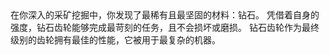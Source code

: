 <chapter name="item.diamondGearItem.name"/>
<lore>
在你深入的采矿挖掘中，你发现了最稀有且最坚固的材料：钻石。
凭借着自身的强度，钻石齿轮能够完成最苛刻的任务，且不会损坏或磨损。
</lore>
<no_lore>
钻石齿轮作为最终级别的齿轮拥有最佳的性能，它被用于最复杂的机器。
</no_lore>
<recipes_usages stack="buildcraftcore:gear_diamond"/>
